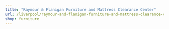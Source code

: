 ```yaml
---
title: "Raymour & Flanigan Furniture and Mattress Clearance Center"
url: /liverpool/raymour-and-flanigan-furniture-and-mattress-clearance-center/
shop: furniture
---
```

